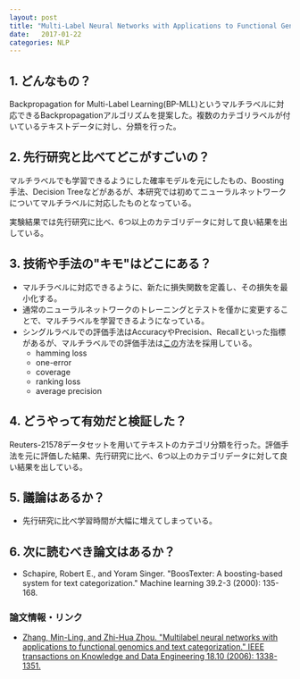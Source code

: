 ```yaml
---
layout: post
title: "Multi-Label Neural Networks with Applications to Functional Genomics and Text Categorization"
date:   2017-01-22
categories: NLP
---
```


## 1. どんなもの？

Backpropagation for Multi-Label Learning(BP-MLL)というマルチラベルに対応できるBackpropagationアルゴリズムを提案した。複数のカテゴリラベルが付いているテキストデータに対し、分類を行った。

## 2. 先行研究と比べてどこがすごいの？

マルチラベルでも学習できるようにした確率モデルを元にしたもの、Boosting手法、Decision Treeなどがあるが、本研究では初めてニューラルネットワークについてマルチラベルに対応したものとなっている。

実験結果では先行研究に比べ、6つ以上のカテゴリデータに対して良い結果を出している。

## 3. 技術や手法の"キモ"はどこにある？

* マルチラベルに対応できるように、新たに損失関数を定義し、その損失を最小化する。
* 通常のニューラルネットワークのトレーニングとテストを僅かに変更することで、マルチラベルを学習できるようになっている。
* シングルラベルでの評価手法はAccuracyやPrecision、Recallといった指標があるが、マルチラベルでの評価手法は[この](http://link.springer.com/article/10.1023/A:1007649029923)方法を採用している。
  * hamming loss
  * one-error
  * coverage
  * ranking loss
  * average precision

## 4. どうやって有効だと検証した？

Reuters-21578データセットを用いてテキストのカテゴリ分類を行った。評価手法を元に評価した結果、先行研究に比べ、6つ以上のカテゴリデータに対して良い結果を出している。

## 5. 議論はあるか？

* 先行研究に比べ学習時間が大幅に増えてしまっている。

## 6. 次に読むべき論文はあるか？

* Schapire, Robert E., and Yoram Singer. "BoosTexter: A boosting-based system for text categorization." Machine learning 39.2-3 (2000): 135-168.

### 論文情報・リンク

* [Zhang, Min-Ling, and Zhi-Hua Zhou. "Multilabel neural networks with applications to functional genomics and text categorization." IEEE transactions on Knowledge and Data Engineering 18.10 (2006): 1338-1351.](http://citeseerx.ist.psu.edu/viewdoc/download?doi=10.1.1.130.7318&rep=rep1&type=pdf)
